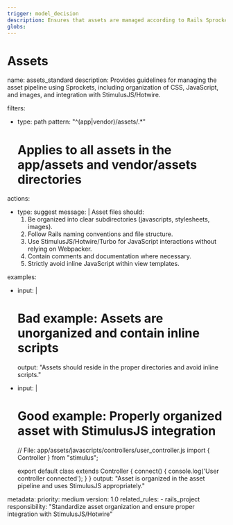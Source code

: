 ```yaml
---
trigger: model_decision
description: Ensures that assets are managed according to Rails Sprockets conventions, with guidelines for integrating StimulusJS/Hotwire.
globs:
---
```


# Assets

<rule>
name: assets_standard
description: Provides guidelines for managing the asset pipeline using Sprockets, including organization of CSS, JavaScript, and images, and integration with StimulusJS/Hotwire.

filters:
  - type: path
    pattern: "^(app|vendor)/assets/.*"
    # Applies to all assets in the app/assets and vendor/assets directories

actions:
  - type: suggest
    message: |
      Asset files should:
      1. Be organized into clear subdirectories (javascripts, stylesheets, images).
      2. Follow Rails naming conventions and file structure.
      3. Use StimulusJS/Hotwire/Turbo for JavaScript interactions without relying on Webpacker.
      4. Contain comments and documentation where necessary.
      5. Strictly avoid inline JavaScript within view templates.

examples:
  - input: |
      # Bad example: Assets are unorganized and contain inline scripts
      <script>
        // Inline JavaScript in the view
      </script>
    output: "Assets should reside in the proper directories and avoid inline scripts."
  - input: |
      # Good example: Properly organized asset with StimulusJS integration
      // File: app/assets/javascripts/controllers/user_controller.js
      import { Controller } from "stimulus";

      export default class extends Controller {
        connect() {
          console.log('User controller connected');
        }
      }
    output: "Asset is organized in the asset pipeline and uses StimulusJS appropriately."

metadata:
  priority: medium
  version: 1.0
  related_rules:
    - rails_project
  responsibility: "Standardize asset organization and ensure proper integration with StimulusJS/Hotwire"
</rule>
